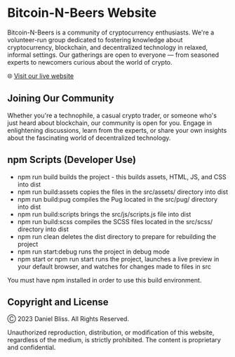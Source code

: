 # Bitcoin-N-Beers Website

Bitcoin-N-Beers is a community of cryptocurrency enthusiasts. We're a volunteer-run group dedicated to fostering knowledge about cryptocurrency, blockchain, and decentralized technology in relaxed, informal settings. Our gatherings are open to everyone — from seasoned experts to newcomers curious about the world of crypto.

🌐 [Visit our live website](https://www.bitcoinandbeers.com/)

## Joining Our Community

Whether you're a technophile, a casual crypto trader, or someone who's just heard about blockchain, our community is open for you. Engage in enlightening discussions, learn from the experts, or share your own insights about the fascinating world of decentralized technology.

## npm Scripts (Developer Use)
* npm run build builds the project - this builds assets, HTML, JS, and CSS into dist
* npm run build:assets copies the files in the src/assets/ directory into dist
* npm run build:pug compiles the Pug located in the src/pug/ directory into dist
* npm run build:scripts brings the src/js/scripts.js file into dist
* npm run build:scss compiles the SCSS files located in the src/scss/ directory into dist
* npm run clean deletes the dist directory to prepare for rebuilding the project
* npm run start:debug runs the project in debug mode
* npm start or npm run start runs the project, launches a live preview in your default browser, and watches for changes made to files in src

You must have npm installed in order to use this build environment.

## Copyright and License

Ⓒ 2023 Daniel Bliss. All Rights Reserved.

Unauthorized reproduction, distribution, or modification of this website, regardless of the medium, is strictly prohibited. The content is proprietary and confidential.

